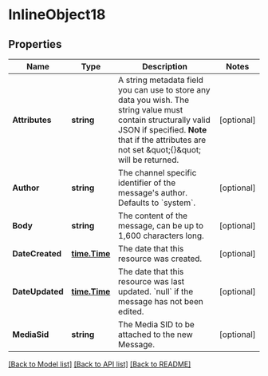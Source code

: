 # InlineObject18

## Properties

Name | Type | Description | Notes
------------ | ------------- | ------------- | -------------
**Attributes** | **string** | A string metadata field you can use to store any data you wish. The string value must contain structurally valid JSON if specified.  **Note** that if the attributes are not set \&quot;{}\&quot; will be returned. | [optional] 
**Author** | **string** | The channel specific identifier of the message&#39;s author. Defaults to &#x60;system&#x60;. | [optional] 
**Body** | **string** | The content of the message, can be up to 1,600 characters long. | [optional] 
**DateCreated** | [**time.Time**](time.Time.md) | The date that this resource was created. | [optional] 
**DateUpdated** | [**time.Time**](time.Time.md) | The date that this resource was last updated. &#x60;null&#x60; if the message has not been edited. | [optional] 
**MediaSid** | **string** | The Media SID to be attached to the new Message. | [optional] 

[[Back to Model list]](../README.md#documentation-for-models) [[Back to API list]](../README.md#documentation-for-api-endpoints) [[Back to README]](../README.md)


